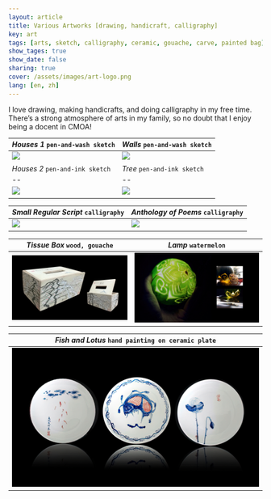 ```yaml
---
layout: article
title: Various Artworks [drawing, handicraft, calligraphy]
key: art 
tags: [arts, sketch, calligraphy, ceramic, gouache, carve, painted bag]
show_tages: true
show_date: false
sharing: true
cover: /assets/images/art-logo.png
lang: [en, zh]
---
```


I love drawing, making handicrafts, and doing calligraphy in my free time. There’s a strong atmosphere of arts in my family, so no doubt that I enjoy being a docent in CMOA!

<!--more-->

| *Houses 1* `pen-and-wash sketch` | *Walls* `pen-and-wash sketch` |
| -- | -- | 
|![](/assets/images/art-houses1.png)|![](/assets/images/art-walls.png)|
| *Houses 2* `pen-and-ink sketch` | *Tree* `pen-and-ink sketch` |
| -- | -- | 
|![](/assets/images/art-houses2.png)|![](/assets/images/art-tree.png)|

| *Small Regular Script* `calligraphy` | *Anthology of Poems* `calligraphy` |
| -- | -- |
|![](/assets/images/art-calligraphy1.png)|![](/assets/images/art-calligraphy2.png)|

| *Tissue Box* `wood, gouache` | *Lamp* `watermelon` |
| -- | -- | 
|![](/assets/images/art-box.png)|![](/assets/images/art-carve.png)|

| *Fish and Lotus* `hand painting on ceramic plate` |
| -- |
|![](/assets/images/art-ceramic.png)|